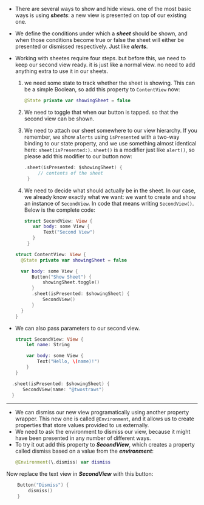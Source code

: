 - There are several ways to show and hide views. one of the most basic ways is using ***sheets***: a new view is presented on top of our existing one.
- We define the conditions under which a ***sheet*** should be shown, and when those conditions become true or false the sheet will either be presented or dismissed respectively. Just like ***alerts***.
- Working with sheetes require four steps. but before this, we need to keep our second view ready. it is just like a normal view. no need to add anything extra to use it in our sheets.
  1. we need some state to track whether the sheet is showing. This can be a simple Boolean, so add this property to `ContentView` now:
     ```swift
     @State private var showingSheet = false
  2. We need to toggle that when our button is tapped. so that the second view can be shown.
  3. We need to attach our sheet somewhere to our view hierarchy. If you remember, we show `alerts` using `isPresented` with a two-way binding to our state property, and we use something almost identical here: `sheet(isPresented:)`.
     `sheet()` is a modifier just like `alert()`, so please add this modifier to our button now:
     ```swift
     .sheet(isPresented: $showingSheet) {
          // contents of the sheet
      }
  4. We need to decide what should actually be in the sheet. In our case, we already know exactly what we want: we want to create and show an instance of `SecondView`. In code that means writing `SecondView()`.
     Below is the complete code:
     
     ```Swift
     struct SecondView: View {
        var body: some View {
            Text("Second View")
        }
      }

    ```swift
    struct ContentView: View {
      @State private var showingSheet = false
  
      var body: some View {
          Button("Show Sheet") {
              showingSheet.toggle()
          }
          .sheet(isPresented: $showingSheet) {
              SecondView()
          }
      }
    }

- We can also pass parameters to our second view.
  
  ```swift
  struct SecondView: View {
      let name: String
  
      var body: some View {
          Text("Hello, \(name)!")
      }
  }
  
```swift
  .sheet(isPresented: $showingSheet) {
      SecondView(name: "@twostraws")
  }
```

______________

- We can dismiss our new view programatically using another property wrapper. This new one is called `@Environment`, and it allows us to create properties that store values provided to us externally.
- We need to ask the environment to dismiss our view, because it might have been presented in any number of different ways.
- To try it out add this property to ***SecondView***, which creates a property called dismiss based on a value from the ***environment***:
    ```swift
    @Environment(\.dismiss) var dismiss
    
Now replace the text view in ***SecondView*** with this button:

```swift
    Button("Dismiss") {
        dismiss()
    }
```
